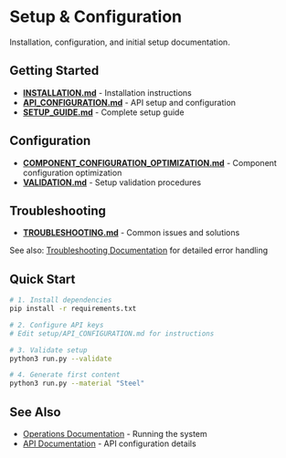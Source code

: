 # Setup & Configuration

Installation, configuration, and initial setup documentation.

## Getting Started

- **[INSTALLATION.md](INSTALLATION.md)** - Installation instructions
- **[API_CONFIGURATION.md](API_CONFIGURATION.md)** - API setup and configuration
- **[SETUP_GUIDE.md](SETUP_GUIDE.md)** - Complete setup guide

## Configuration

- **[COMPONENT_CONFIGURATION_OPTIMIZATION.md](COMPONENT_CONFIGURATION_OPTIMIZATION.md)** - Component configuration optimization
- **[VALIDATION.md](VALIDATION.md)** - Setup validation procedures

## Troubleshooting

- **[TROUBLESHOOTING.md](TROUBLESHOOTING.md)** - Common issues and solutions

See also: [Troubleshooting Documentation](../troubleshooting/) for detailed error handling

## Quick Start

```bash
# 1. Install dependencies
pip install -r requirements.txt

# 2. Configure API keys
# Edit setup/API_CONFIGURATION.md for instructions

# 3. Validate setup
python3 run.py --validate

# 4. Generate first content
python3 run.py --material "Steel"
```

## See Also

- [Operations Documentation](../operations/) - Running the system
- [API Documentation](../api/) - API configuration details
